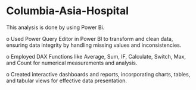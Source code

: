 # Columbia-Asia-Hospital

This analysis is done by using Power Bi.

o	Used Power Query Editor in Power BI to transform and clean data, ensuring data integrity by handling missing values and inconsistencies.

o	Employed DAX Functions like Average, Sum, IF, Calculate, Switch, Max, and Count for numerical measurements and analysis.

o	Created interactive dashboards and reports, incorporating charts, tables, and tabular views for effective data presentation.


